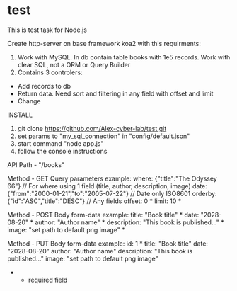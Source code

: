 # test

This is test task for Node.js

Create http-server on base framework koa2 with this requirments:
1. Work with MySQL. In db contain table books with 1e5 records. Work with clear SQL, not a ORM or Query Builder
2. Contains 3 controlers:
- Add records to db
- Return data. Need sort and filtering in any field with offset and limit
- Change

INSTALL

1. git clone https://github.com/Alex-cyber-lab/test.git
2. set params to "my_sql_connection" in "config/default.json"
3. start command "node app.js"
4. follow the console instructions

API
Path - "/books"

Method - GET
Query parameters example:
where: {"title":"The Odyssey 66"} // For where using 1 field (title, author, description, image)
date: {"from":"2000-01-21","to":"2005-07-22"} // Date only ISO8601
orderby: {"id":"ASC","title":"DESC"} // Any fields
offset: 0 *
limit: 10 *

Method - POST
Body form-data example:
title: "Book title" * 
date: "2028-08-20" * 
author: "Author name" *
description: "This book is published..." *
image: "set path to default png image" *

Method - PUT
Body form-data example:
id: 1 *
title: "Book title"
date: "2028-08-20"
author: "Author name"
description: "This book is published..."
image: "set path to default png image"

* - required field
